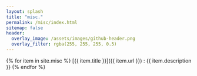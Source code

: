 ```yaml
---
layout: splash
title: "misc."
permalink: /misc/index.html
sitemap: false
header:
  overlay_image: /assets/images/github-header.png
  overlay_filter: rgba(255, 255, 255, 0.5)
---
```


{% for item in site.misc %}
  [{{ item.title }}]({{ item.url }})
  : {{ item.description }}
{% endfor %}